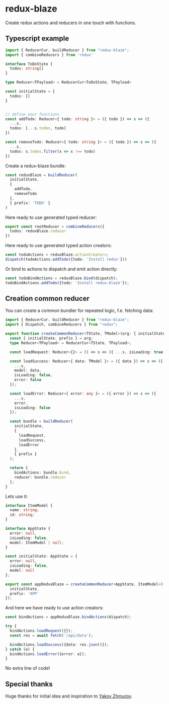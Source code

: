 # redux-blaze

Create redux actions and reducers in one touch with functions.

## Typescript example

```ts
import { ReducerCur, buildReducer } from "redux-blaze";
import { combineReducers } from 'redux'

interface ToDoState {
  todos: string[]
}

type Reducer<TPayload> = ReducerCur<ToDoState, TPayload>

const initialState = {
  todos: []
}


// define your functions
const addTodo: Reducer<{ todo: string }> = ({ todo }) => s => ({
  ...s,
  todos: [...s.todos, todo]
})

const removeTodo: Reducer<{ todo: string }> = ({ todo }) => s => ({
  ...s,
  todos: s.todos.filter(x => x !== todo)
})
```

Сreate a redux-blaze bundle:

```ts
const reduxBlaze = buildReducer(
  initialState,
  {
    addTodo,
    removeTodo
  },
  { prefix: 'TODO' }
)
```

Here ready to use generated typed reducer:

```ts
export const rootReducer = combineReducers({
  todos: reduxBlaze.reducer
})
```

Here ready to use generated typed action creators:

```ts
const todoActions = reduxBlaze.actionCreators;
dispatch(todoActions.addTodo({todo: 'Install redux'}))
```

Or bind to actions to dispatch and emit action directly:

```ts
const todoBindActions = reduxBlaze.bind(dispatch);
todoBindActions.addTodo({todo: 'Install redux-blaze'});
```

## Creation common reducer

You can create a common bundler for repeated logic, f.e. fetching data:

```ts
import { ReducerCur, buildReducer } from "redux-blaze";
import { Dispatch, combineReducers } from "redux";

export function createCommonReducer<TState, TModel>(arg: { initialState: TState; prefix: string }) {
  const { initialState, prefix } = arg;
  type Reducer<TPayload> = ReducerCur<TState, TPayload>;

  const loadRequest: Reducer<{}> = () => s => ({ ...s, isLoading: true });

  const loadSuccess: Reducer<{ data: TModel }> = ({ data }) => s => ({
    ...s,
    model: data,
    isLoading: false,
    error: false
  });

  const loadError: Reducer<{ error: any }> = ({ error }) => s => ({
    ...s,
    error,
    isLoading: false
  });

  const bundle = buildReducer(
    initialState,
    {
      loadRequest,
      loadSuccess,
      loadError
    },
    { prefix }
  );

  return {
    bindActions: bundle.bind,
    reducer: bundle.reducer
  };
}

```

Lets use it:

```ts
interface ItemModel {
  name: string;
  id: string;
}

interface AppState {
  error: null,
  isLoading: false,
  model: ItemModel | null;
}

const initialState: AppState = {
  error: null,
  isLoading: false,
  model: null
};

export const appReduxBlaze = createCommonReducer<AppState, ItemModel>({
  initialState,
  prefix: 'APP'
});
```

And here we have ready to use action creators:

```ts
const bindActions = appReduxBlaze.bindActions(dispatch);

try {
  bindActions.loadRequest({});
  const res = await fetch('/api/data');

  bindActions.loadSuccess({data: res.json()});
} catch (e) {
  bindActions.loadError({error: e});
}
```

No extra line of code!

## Special thanks

Huge thanks for initial idea and inspiration to [Yakov Zhmurov](https://github.com/jakobz).
